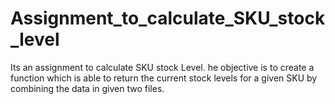 # Assignment_to_calculate_SKU_stock_level
Its an assignment to calculate SKU stock Level. he objective is to create a function which is able to return the current stock levels for a given SKU by combining the data in given two files.
